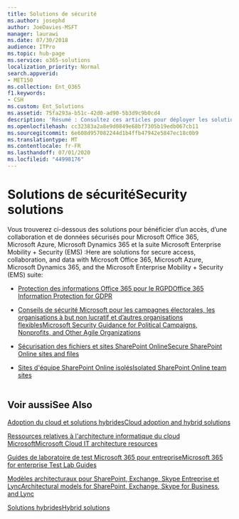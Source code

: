 ```yaml
---
title: Solutions de sécurité
ms.author: josephd
author: JoeDavies-MSFT
manager: laurawi
ms.date: 07/30/2018
audience: ITPro
ms.topic: hub-page
ms.service: o365-solutions
localization_priority: Normal
search.appverid:
- MET150
ms.collection: Ent_O365
f1.keywords:
- CSH
ms.custom: Ent_Solutions
ms.assetid: 75fa293a-b51c-42d0-ad90-5b3d9c9b0cd4
description: 'Résumé : Consultez ces articles pour déployer les solutions de sécurité avec les offres cloud de Microsoft.'
ms.openlocfilehash: cc32383a2a8e9d0849e68bf7305b19edb067cb11
ms.sourcegitcommit: 6e608d957082244d1b4ffb47942e5847ec18c0b9
ms.translationtype: MT
ms.contentlocale: fr-FR
ms.lasthandoff: 07/01/2020
ms.locfileid: "44998176"
---
```

# <a name="security-solutions"></a><span data-ttu-id="31808-103">Solutions de sécurité</span><span class="sxs-lookup"><span data-stu-id="31808-103">Security solutions</span></span>

<span data-ttu-id="31808-104">Vous trouverez ci-dessous des solutions pour bénéficier d’un accès, d’une collaboration et de données sécurisés pour Microsoft Office 365, Microsoft Azure, Microsoft Dynamics 365 et la suite Microsoft Enterprise Mobility + Security (EMS) :</span><span class="sxs-lookup"><span data-stu-id="31808-104">Here are solutions for secure access, collaboration, and data with Microsoft Office 365, Microsoft Azure, Microsoft Dynamics 365, and the Microsoft Enterprise Mobility + Security (EMS) suite:</span></span>

- [<span data-ttu-id="31808-105">Protection des informations Office 365 pour le RGPD</span><span class="sxs-lookup"><span data-stu-id="31808-105">Office 365 Information Protection for GDPR</span></span>](office-365-information-protection-for-gdpr.md)
  
- [<span data-ttu-id="31808-106">Conseils de sécurité Microsoft pour les campagnes électorales, les organisations à but non lucratif et d’autres organisations flexibles</span><span class="sxs-lookup"><span data-stu-id="31808-106">Microsoft Security Guidance for Political Campaigns, Nonprofits, and Other Agile Organizations</span></span>](microsoft-security-guidance-for-political-campaigns-nonprofits-and-other-agile-o.md)
    
- [<span data-ttu-id="31808-107">Sécurisation des fichiers et sites SharePoint Online</span><span class="sxs-lookup"><span data-stu-id="31808-107">Secure SharePoint Online sites and files</span></span>](secure-sharepoint-online-sites-and-files.md)
    
- [<span data-ttu-id="31808-108">Sites d'équipe SharePoint Online isolés</span><span class="sxs-lookup"><span data-stu-id="31808-108">Isolated SharePoint Online team sites</span></span>](isolated-sharepoint-online-team-sites.md)
<br/><br/>
    
## <a name="see-also"></a><span data-ttu-id="31808-109">Voir aussi</span><span class="sxs-lookup"><span data-stu-id="31808-109">See Also</span></span>

[<span data-ttu-id="31808-110">Adoption du cloud et solutions hybrides</span><span class="sxs-lookup"><span data-stu-id="31808-110">Cloud adoption and hybrid solutions</span></span>](cloud-adoption-and-hybrid-solutions.yml)
  
[<span data-ttu-id="31808-111">Ressources relatives à l'architecture informatique du cloud Microsoft</span><span class="sxs-lookup"><span data-stu-id="31808-111">Microsoft Cloud IT architecture resources</span></span>](microsoft-cloud-it-architecture-resources.md)
  
[<span data-ttu-id="31808-112">Guides de laboratoire de test Microsoft 365 pour entreprise</span><span class="sxs-lookup"><span data-stu-id="31808-112">Microsoft 365 for enterprise Test Lab Guides</span></span>](https://docs.microsoft.com/microsoft-365/enterprise/m365-enterprise-test-lab-guides)
  
[<span data-ttu-id="31808-113">Modèles architecturaux pour SharePoint, Exchange, Skype Entreprise et Lync</span><span class="sxs-lookup"><span data-stu-id="31808-113">Architectural models for SharePoint, Exchange, Skype for Business, and Lync</span></span>](architectural-models-for-sharepoint-exchange-skype-for-business-and-lync.md)
  
[<span data-ttu-id="31808-114">Solutions hybrides</span><span class="sxs-lookup"><span data-stu-id="31808-114">Hybrid solutions</span></span>](hybrid-solutions.md)


